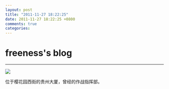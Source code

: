 ```yaml
---
layout: post
title: "2011-11-27 18:22:25"
date: 2011-11-27 18:22:25 +0800
comments: true
categories: 
---
```


# freeness's blog

----------

![](http://okqmqrbgo.bkt.clouddn.com/201111271822251.jpg)

>
位于樱花园西街的贵州大厦，曾经的作战指挥部。